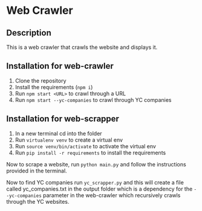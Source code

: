 # Web Crawler

## Description
This is a web crawler that crawls the website and displays it.

## Installation for web-crawler
1. Clone the repository
2. Install the requirements (`npm i`)
3. Run `npm start <URL>` to crawl through a URL
4. Run `npm start --yc-companies` to crawl through YC companies

## Installation for web-scrapper
1. In a new terminal cd into the folder
2. Run `virtualenv venv` to create a virtual env
3. Run `source venv/bin/activate` to activate the virtual env
4. Run `pip install -r requirements` to install the requirements

Now to scrape a website, run `python main.py` and follow the instructions provided in the terminal.

Now to find YC companies run `yc_scrapper.py` and this will create a file called yc_companies.txt in the output folder which is a dependency for the `--yc-companies` parameter in the web-crawler which recursively crawls through the YC websites.

